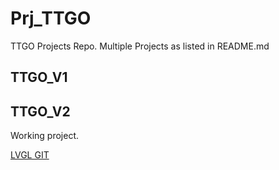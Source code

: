 # Prj_TTGO
TTGO Projects Repo. Multiple Projects as listed in README.md


## TTGO_V1


## TTGO_V2
Working project.



[LVGL GIT](https://github.com/lvgl/lv_port_esp32#get-started)
[]()
[]()
